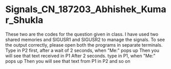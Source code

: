 # Signals_CN_187203_Abhishek_Kumar_Shukla
These two are the codes for the question given in class. I have used two shared memories and SIGUSR1 and SIGUSR2 to manage the signals. To see the output correctly, please open both the programs in separate terminals.
Type in P2 first, after a wait of 2 seconds, when "Me:" pops up
Then you will see that text received in P1
After 2 seconds. type in P1, when "Me:" pops up
Then you will see that text from P1 in P2
and so on
